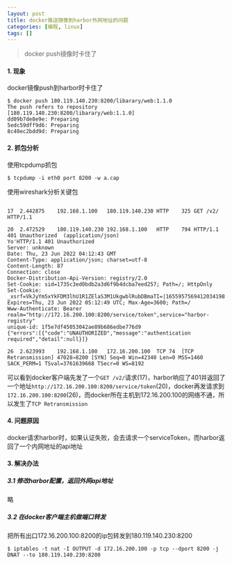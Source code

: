 ```yaml
---
layout: post
title: docker推送镜像到harbor外网地址的问题
categories: [编程, linux]
tags: []
---
```


>  docker push镜像时卡住了

#### 1. 现象

docker镜像push到harbor时卡住了

```
$ docker push 180.119.140.230:8200/libarary/web:1.1.0
The push refers to repository [180.119.140.230:8200/libarary/web:1.1.0]
dd09b7de8e9e: Preparing 
5edc59dff9d6: Preparing 
8c40ec2bdd9d: Preparing 
```

#### 2. 抓包分析

使用tcpdump抓包

```
$ tcpdump -i eth0 port 8200 -w a.cap
```

使用wireshark分析关键包

```

17	2.442875	192.168.1.100	180.119.140.230	HTTP	325	GET /v2/ HTTP/1.1 

20	2.472529	180.119.140.230	192.168.1.100	HTTP	794	HTTP/1.1 401 Unauthorized  (application/json)
Yo'HTTP/1.1 401 Unauthorized
Server: unknown
Date: Thu, 23 Jun 2022 04:12:43 GMT
Content-Type: application/json; charset=utf-8
Content-Length: 87
Connection: close
Docker-Distribution-Api-Version: registry/2.0
Set-Cookie: sid=1735c3ed0bdb2a3d6f9b4dcba7eed257; Path=/; HttpOnly
Set-Cookie: _xsrf=VkJyYm5xYkFDM3lhU1R1ZElaS3M1UkgwblRubDBmaTI=|1655957569412034198|ca6e6c9b16e764449a4dfe0fe7ef4842d7d2551257f5fabf1e8182bb7b32943a; Expires=Thu, 23 Jun 2022 05:12:49 UTC; Max-Age=3600; Path=/
Www-Authenticate: Bearer realm="http://172.16.200.100:8200/service/token",service="harbor-registry"
unique-id: 1f5e7df45053042ae89b686edbe776d9
{"errors":[{"code":"UNAUTHORIZED","message":"authentication required","detail":null}]}

26	2.623993	192.168.1.100	172.16.200.100	TCP	74	[TCP Retransmission] 47028→8200 [SYN] Seq=0 Win=42340 Len=0 MSS=1460 SACK_PERM=1 TSval=3761639668 TSecr=0 WS=8192
```

可以看到docker客户端先发了一个`GET /v2/`请求(17)，harbor响应了401并返回了一个地址`http://172.16.200.100:8200/service/token`(20)，docker再发请求到`172.16.200.100:8200`(26)，而docker所在主机到172.16.200.100的网络不通，所以发生了`TCP Retransmission`

#### 4. 问题原因

docker请求harbor时，如果认证失败，会去请求一个serviceToken，而harbor返回了一个内网地址的api地址

#### 3. 解决办法

##### 3.1 修改harbor配置，返回外网api地址

略

##### 3.2 在docker客户端主机做端口转发

把所有出口172.16.200.100:8200的ip包转发到180.119.140.230:8200

```
$ iptables -t nat -I OUTPUT -d 172.16.200.100 -p tcp --dport 8200 -j DNAT --to 180.119.140.230:8200
```

